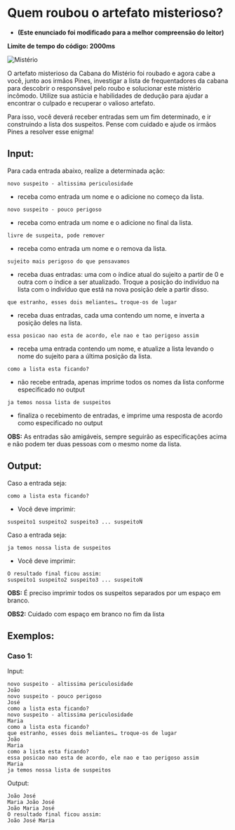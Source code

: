 # Quem roubou o artefato misterioso?

- **(Este enunciado foi modificado para a melhor compreensão do leitor)**

**Limite de tempo do código: 2000ms**

![Mistério](https://uploads.jovemnerd.com.br/wp-content/uploads/2020/06/gravitu-falls-dica-de-desenho.jpg)

O artefato misterioso da Cabana do Mistério foi roubado e agora cabe a você, junto aos irmãos Pines, investigar a lista de frequentadores da cabana para descobrir o responsável pelo roubo e solucionar este mistério incômodo. Utilize sua astúcia e habilidades de dedução para ajudar a encontrar o culpado e recuperar o valioso artefato.

Para isso, você deverá receber entradas sem um fim determinado, e ir construindo a lista dos suspeitos. Pense com cuidado e ajude os irmãos Pines a resolver esse enigma!

## Input:

Para cada entrada abaixo, realize a determinada ação:

```
novo suspeito - altissima periculosidade
```

- receba como entrada um nome e o adicione no começo da lista.

```
novo suspeito - pouco perigoso
```

- receba como entrada um nome e o adicione no final da lista.

```
livre de suspeita, pode remover
```

- receba como entrada um nome e o remova da lista.

```
sujeito mais perigoso do que pensavamos
```

- receba duas entradas: uma com o índice atual do sujeito a partir de 0 e outra com o índice a ser atualizado. Troque a posição do indivíduo na lista com o indivíduo que está na nova posição dele a partir disso.

```
que estranho, esses dois meliantes… troque-os de lugar
```

- receba duas entradas, cada uma contendo um nome, e inverta a posição deles na lista.

```
essa posicao nao esta de acordo, ele nao e tao perigoso assim
```

- receba uma entrada contendo um nome, e atualize a lista levando o nome do sujeito para a última posição da lista.

```
como a lista esta ficando?
```

- não recebe entrada, apenas imprime todos os nomes da lista conforme especificado no output

```
ja temos nossa lista de suspeitos
```

- finaliza o recebimento de entradas, e imprime uma resposta de acordo como especificado no output

**OBS:** As entradas são amigáveis, sempre seguirão as especificações acima e não podem ter duas pessoas com o mesmo nome da lista.

## Output:

Caso a entrada seja:

```
como a lista esta ficando?
```

- Você deve imprimir:

```
suspeito1 suspeito2 suspeito3 ... suspeitoN
```

Caso a entrada seja:

```
ja temos nossa lista de suspeitos
```

- Você deve imprimir:

```
O resultado final ficou assim:
suspeito1 suspeito2 suspeito3 ... suspeitoN
```

**OBS:** É preciso imprimir todos os suspeitos separados por um espaço em branco.

**OBS2:** Cuidado com espaço em branco no fim da lista

## Exemplos:

### Caso 1:

Input:
```
novo suspeito - altissima periculosidade
João
novo suspeito - pouco perigoso
José
como a lista esta ficando?
novo suspeito - altissima periculosidade
Maria
como a lista esta ficando?
que estranho, esses dois meliantes… troque-os de lugar
João
Maria
como a lista esta ficando?
essa posicao nao esta de acordo, ele nao e tao perigoso assim
Maria
ja temos nossa lista de suspeitos
```

Output:
```
João José
Maria João José
João Maria José
O resultado final ficou assim:
João José Maria
```